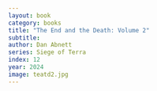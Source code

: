 ```yaml
---
layout: book
category: books
title: "The End and the Death: Volume 2"
subtitle: 
author: Dan Abnett
series: Siege of Terra
index: 12
year: 2024
image: teatd2.jpg
---
```

